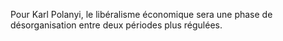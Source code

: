 Pour Karl Polanyi, le libéralisme économique sera une phase de désorganisation entre deux périodes plus régulées.